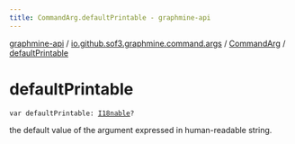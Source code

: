 ```yaml
---
title: CommandArg.defaultPrintable - graphmine-api
---
```


[graphmine-api](../../index.html) / [io.github.sof3.graphmine.command.args](../index.html) / [CommandArg](index.html) / [defaultPrintable](./default-printable.html)

# defaultPrintable

`var defaultPrintable: `[`I18nable`](../../io.github.sof3.graphmine.i18n/-i18nable/index.html)`?`

the default value of the argument expressed in human-readable string.

